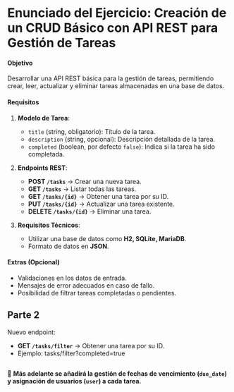 # Enunciado del Ejercicio: Creación de un CRUD Básico con API REST para Gestión de Tareas  

#### Objetivo  
Desarrollar una API REST básica para la gestión de tareas, permitiendo crear, leer, actualizar y eliminar tareas almacenadas en una base de datos.  

#### Requisitos  

1. **Modelo de Tarea**:  
   - `title` (string, obligatorio): Título de la tarea.  
   - `description` (string, opcional): Descripción detallada de la tarea.  
   - `completed` (boolean, por defecto `false`): Indica si la tarea ha sido completada.  

2. **Endpoints REST**:  
   - **POST `/tasks`** → Crear una nueva tarea.  
   - **GET `/tasks`** → Listar todas las tareas.  
   - **GET `/tasks/{id}`** → Obtener una tarea por su ID.  
   - **PUT `/tasks/{id}`** → Actualizar una tarea existente.  
   - **DELETE `/tasks/{id}`** → Eliminar una tarea.  

3. **Requisitos Técnicos**:  
   - Utilizar una base de datos como **H2, SQLite, MariaDB**.  
   - Formato de datos en **JSON**.  

#### Extras (Opcional)  
- Validaciones en los datos de entrada.  
- Mensajes de error adecuados en caso de fallo.  
- Posibilidad de filtrar tareas completadas o pendientes.  


## Parte 2
Nuevo endpoint:
   - **GET `/tasks/filter`** → Obtener una tarea por su ID.
   - Ejemplo: tasks/filter?completed=true



##
🚀 **Más adelante se añadirá la gestión de fechas de vencimiento (`due_date`) y asignación de usuarios (`user`) a cada tarea.**

